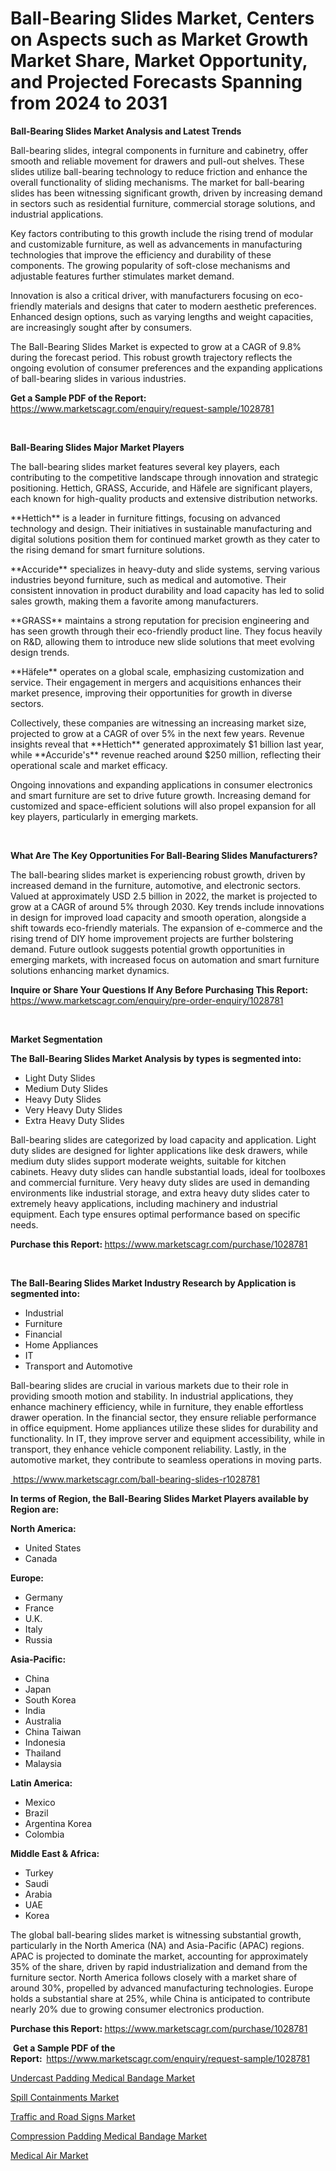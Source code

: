 <p><h1>Ball-Bearing Slides Market, Centers on Aspects such as Market Growth Market Share, Market Opportunity, and Projected Forecasts Spanning from 2024 to 2031</h1></p><p><strong>Ball-Bearing Slides Market Analysis and Latest Trends</strong></p>
<p><p>Ball-bearing slides, integral components in furniture and cabinetry, offer smooth and reliable movement for drawers and pull-out shelves. These slides utilize ball-bearing technology to reduce friction and enhance the overall functionality of sliding mechanisms. The market for ball-bearing slides has been witnessing significant growth, driven by increasing demand in sectors such as residential furniture, commercial storage solutions, and industrial applications. </p><p>Key factors contributing to this growth include the rising trend of modular and customizable furniture, as well as advancements in manufacturing technologies that improve the efficiency and durability of these components. The growing popularity of soft-close mechanisms and adjustable features further stimulates market demand. </p><p>Innovation is also a critical driver, with manufacturers focusing on eco-friendly materials and designs that cater to modern aesthetic preferences. Enhanced design options, such as varying lengths and weight capacities, are increasingly sought after by consumers. </p><p>The Ball-Bearing Slides Market is expected to grow at a CAGR of 9.8% during the forecast period. This robust growth trajectory reflects the ongoing evolution of consumer preferences and the expanding applications of ball-bearing slides in various industries.</p></p>
<p><strong>Get a Sample PDF of the Report:&nbsp;</strong> <a href="https://www.marketscagr.com/enquiry/request-sample/1028781?utm_campaign=1097&utm_medium=2&utm_source=Github&utm_content=ia&utm_term=03122024&utm_id=ball-bearing-slides">https://www.marketscagr.com/enquiry/request-sample/1028781</a></p>
<p>&nbsp;</p>
<p><strong>Ball-Bearing Slides Major Market Players</strong></p>
<p><p>The ball-bearing slides market features several key players, each contributing to the competitive landscape through innovation and strategic positioning. Hettich, GRASS, Accuride, and Häfele are significant players, each known for high-quality products and extensive distribution networks.</p><p>**Hettich** is a leader in furniture fittings, focusing on advanced technology and design. Their initiatives in sustainable manufacturing and digital solutions position them for continued market growth as they cater to the rising demand for smart furniture solutions.</p><p>**Accuride** specializes in heavy-duty and slide systems, serving various industries beyond furniture, such as medical and automotive. Their consistent innovation in product durability and load capacity has led to solid sales growth, making them a favorite among manufacturers.</p><p>**GRASS** maintains a strong reputation for precision engineering and has seen growth through their eco-friendly product line. They focus heavily on R&D, allowing them to introduce new slide solutions that meet evolving design trends.</p><p>**Häfele** operates on a global scale, emphasizing customization and service. Their engagement in mergers and acquisitions enhances their market presence, improving their opportunities for growth in diverse sectors.</p><p>Collectively, these companies are witnessing an increasing market size, projected to grow at a CAGR of over 5% in the next few years. Revenue insights reveal that **Hettich** generated approximately $1 billion last year, while **Accuride's** revenue reached around $250 million, reflecting their operational scale and market efficacy. </p><p>Ongoing innovations and expanding applications in consumer electronics and smart furniture are set to drive future growth. Increasing demand for customized and space-efficient solutions will also propel expansion for all key players, particularly in emerging markets.</p></p>
<p>&nbsp;</p>
<p><strong>What Are The Key Opportunities For Ball-Bearing Slides Manufacturers?</strong></p>
<p><p>The ball-bearing slides market is experiencing robust growth, driven by increased demand in the furniture, automotive, and electronic sectors. Valued at approximately USD 2.5 billion in 2022, the market is projected to grow at a CAGR of around 5% through 2030. Key trends include innovations in design for improved load capacity and smooth operation, alongside a shift towards eco-friendly materials. The expansion of e-commerce and the rising trend of DIY home improvement projects are further bolstering demand. Future outlook suggests potential growth opportunities in emerging markets, with increased focus on automation and smart furniture solutions enhancing market dynamics.</p></p>
<p><strong>Inquire or Share Your Questions If Any Before Purchasing This Report:</strong> <a href="https://www.marketscagr.com/enquiry/pre-order-enquiry/1028781?utm_campaign=1097&utm_medium=2&utm_source=Github&utm_content=ia&utm_term=03122024&utm_id=ball-bearing-slides">https://www.marketscagr.com/enquiry/pre-order-enquiry/1028781</a></p>
<p>&nbsp;</p>
<p><strong>Market Segmentation</strong></p>
<p><strong>The Ball-Bearing Slides Market Analysis by types is segmented into:</strong></p>
<p><ul><li>Light Duty Slides</li><li>Medium Duty Slides</li><li>Heavy Duty Slides</li><li>Very Heavy Duty Slides</li><li>Extra Heavy Duty Slides</li></ul></p>
<p><p>Ball-bearing slides are categorized by load capacity and application. Light duty slides are designed for lighter applications like desk drawers, while medium duty slides support moderate weights, suitable for kitchen cabinets. Heavy duty slides can handle substantial loads, ideal for toolboxes and commercial furniture. Very heavy duty slides are used in demanding environments like industrial storage, and extra heavy duty slides cater to extremely heavy applications, including machinery and industrial equipment. Each type ensures optimal performance based on specific needs.</p></p>
<p><strong>Purchase this Report:&nbsp;</strong><a href="https://www.marketscagr.com/purchase/1028781?utm_campaign=1097&utm_medium=2&utm_source=Github&utm_content=ia&utm_term=03122024&utm_id=ball-bearing-slides">https://www.marketscagr.com/purchase/1028781</a></p>
<p>&nbsp;</p>
<p><strong>The Ball-Bearing Slides Market Industry Research by Application is segmented into:</strong></p>
<p><ul><li>Industrial</li><li>Furniture</li><li>Financial</li><li>Home Appliances</li><li>IT</li><li>Transport and Automotive</li></ul></p>
<p><p>Ball-bearing slides are crucial in various markets due to their role in providing smooth motion and stability. In industrial applications, they enhance machinery efficiency, while in furniture, they enable effortless drawer operation. In the financial sector, they ensure reliable performance in office equipment. Home appliances utilize these slides for durability and functionality. In IT, they improve server and equipment accessibility, while in transport, they enhance vehicle component reliability. Lastly, in the automotive market, they contribute to seamless operations in moving parts.</p></p>
<p><a href="https://www.marketscagr.com/ball-bearing-slides-r1028781?utm_campaign=1097&utm_medium=2&utm_source=Github&utm_content=ia&utm_term=03122024&utm_id=ball-bearing-slides">&nbsp;https://www.marketscagr.com/ball-bearing-slides-r1028781</a></p>
<p><strong>In terms of Region, the Ball-Bearing Slides Market Players available by Region are:</strong></p>
<p>
    <p> <strong> North America: </strong>
        <ul>
            <li>United States</li>
            <li>Canada</li>
        </ul>
        </p> 
    <p> <strong> Europe: </strong>
        <ul>
            <li>Germany</li>
            <li>France</li>
            <li>U.K.</li>
            <li>Italy</li>
            <li>Russia</li>
        </ul>
        </p> 
    <p> <strong> Asia-Pacific: </strong>
        <ul>
            <li>China</li>
            <li>Japan</li>
            <li>South Korea</li>
            <li>India</li>
            <li>Australia</li>
            <li>China Taiwan</li>
            <li>Indonesia</li>
            <li>Thailand</li>
            <li>Malaysia</li>
        </ul>
        </p> 
    <p> <strong> Latin America: </strong>
        <ul>
            <li>Mexico</li>
            <li>Brazil</li>
            <li>Argentina Korea</li>
            <li>Colombia</li>
        </ul>
        </p> 
    <p> <strong> Middle East & Africa: </strong>
        <ul>
            <li>Turkey</li>
            <li>Saudi</li>
            <li>Arabia</li>
            <li>UAE</li>
            <li>Korea</li>
        </ul>
    </p>
    </p>
<p><p>The global ball-bearing slides market is witnessing substantial growth, particularly in the North America (NA) and Asia-Pacific (APAC) regions. APAC is projected to dominate the market, accounting for approximately 35% of the share, driven by rapid industrialization and demand from the furniture sector. North America follows closely with a market share of around 30%, propelled by advanced manufacturing technologies. Europe holds a substantial share at 25%, while China is anticipated to contribute nearly 20% due to growing consumer electronics production.</p></p>
<p><strong>Purchase this Report: </strong><a href="https://www.marketscagr.com/purchase/1028781?utm_campaign=1097&utm_medium=2&utm_source=Github&utm_content=ia&utm_term=03122024&utm_id=ball-bearing-slides">https://www.marketscagr.com/purchase/1028781</a></p>
<p>&nbsp;<strong>Get a Sample PDF of the Report:&nbsp;&nbsp;</strong><a href="https://www.marketscagr.com/enquiry/request-sample/1028781?utm_campaign=1097&utm_medium=2&utm_source=Github&utm_content=ia&utm_term=03122024&utm_id=ball-bearing-slides">https://www.marketscagr.com/enquiry/request-sample/1028781</a></p>
<p><strong></strong></p>
<p><p><a href="https://issuu.com/reportprime-2/docs/undercast-padding-medical-bandage-market-size-2030?utm_campaign=1097&utm_medium=2&utm_source=Github&utm_content=ia&utm_term=03122024&utm_id=ball-bearing-slides">Undercast Padding Medical Bandage Market</a></p><p><a href="https://www.linkedin.com/pulse/spill-containments-market-penetration-strategies-untapped-mhiue?utm_campaign=1097&utm_medium=2&utm_source=Github&utm_content=ia&utm_term=03122024&utm_id=ball-bearing-slides">Spill Containments Market</a></p><p><a href="https://www.linkedin.com/pulse/traffic-road-signs-market-global-regional-analysis-focus-x9pbf?utm_campaign=1097&utm_medium=2&utm_source=Github&utm_content=ia&utm_term=03122024&utm_id=ball-bearing-slides">Traffic and Road Signs Market</a></p><p><a href="https://issuu.com/reportprime-2/docs/compression-padding-medical-bandage-market-size-20?utm_campaign=1097&utm_medium=2&utm_source=Github&utm_content=ia&utm_term=03122024&utm_id=ball-bearing-slides">Compression Padding Medical Bandage Market</a></p><p><a href="https://www.linkedin.com/pulse/medical-air-market-evolution-future-outlook-forecasting-m30we?utm_campaign=1097&utm_medium=2&utm_source=Github&utm_content=ia&utm_term=03122024&utm_id=ball-bearing-slides">Medical Air Market</a></p></p>
